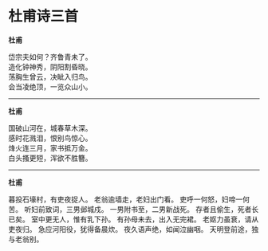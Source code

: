# 杜甫诗三首

**杜甫**

岱宗夫如何？齐鲁青未了。  
造化钟神秀，阴阳割昏晓。  
荡胸生曾云，决眦入归鸟。  
会当凌绝顶，一览众山小。  

<hr>

**杜甫**

国破山河在，城春草木深。  
感时花溅泪，恨别鸟惊心。  
烽火连三月，家书抵万金。  
白头搔更短，浑欲不胜簪。  

<hr>

**杜甫**

暮投石壕村，有吏夜捉人。
老翁逾墙走，老妇出门看。
吏呼一何怒，妇啼一何苦。
听妇前致词，三男邺城戍。
一男附书至，二男新战死。
存者且偷生，死者长已矣。
室中更无人，惟有乳下孙。
有孙母未去，出入无完裙。
老妪力虽衰，请从吏夜归。
急应河阳役，犹得备晨炊。
夜久语声绝，如闻泣幽咽。
天明登前途，独与老翁别。